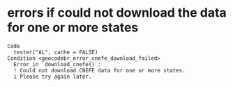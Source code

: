 # errors if could not download the data for one or more states

    Code
      tester("AL", cache = FALSE)
    Condition <geocodebr_error_cnefe_download_failed>
      Error in `download_cnefe()`:
      ! Could not download CNEFE data for one or more states.
      i Please try again later.

